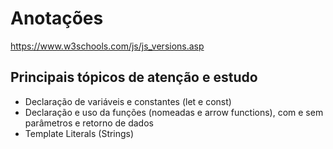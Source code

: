 # Anotações
 https://www.w3schools.com/js/js_versions.asp

## Principais tópicos de atenção e estudo
 - Declaração de variáveis e constantes (let e const)
 - Declaração e uso da funções  (nomeadas e arrow functions), com e sem parâmetros e retorno de dados
 - Template Literals (Strings)
